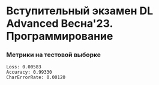 # Вступительный экзамен DL Advanced Весна'23. Программирование

### Метрики на тестовой выборке
    Loss: 0.00583
	Accuracy: 0.99330
	CharErrorRate: 0.00120
